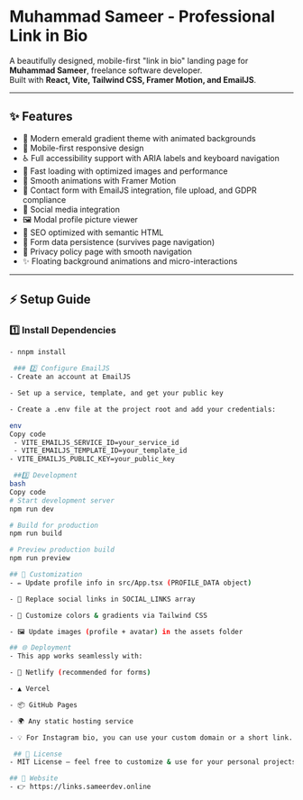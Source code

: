 # Muhammad Sameer - Professional Link in Bio

A beautifully designed, mobile-first "link in bio" landing page for **Muhammad Sameer**, freelance software developer.  
Built with **React, Vite, Tailwind CSS, Framer Motion, and EmailJS**.

---

## ✨ Features
- 🎨 Modern emerald gradient theme with animated backgrounds  
- 📱 Mobile-first responsive design  
- ♿ Full accessibility support with ARIA labels and keyboard navigation  
- 🚀 Fast loading with optimized images and performance  
- 💫 Smooth animations with Framer Motion  
- 📧 Contact form with EmailJS integration, file upload, and GDPR compliance  
- 🔗 Social media integration  
- 🖼️ Modal profile picture viewer  
- 🎯 SEO optimized with semantic HTML  
- 💾 Form data persistence (survives page navigation)  
- 📄 Privacy policy page with smooth navigation  
- ✨ Floating background animations and micro-interactions  

---

## ⚡ Setup Guide

### 1️⃣ Install Dependencies
```bash
- nnpm install

 ### 2️⃣ Configure EmailJS
- Create an account at EmailJS

- Set up a service, template, and get your public key

- Create a .env file at the project root and add your credentials:

env
Copy code
 - VITE_EMAILJS_SERVICE_ID=your_service_id
 - VITE_EMAILJS_TEMPLATE_ID=your_template_id
- VITE_EMAILJS_PUBLIC_KEY=your_public_key

 ##3️⃣ Development
bash
Copy code
# Start development server
npm run dev

# Build for production
npm run build

# Preview production build
npm run preview

## 🎨 Customization
- ✏️ Update profile info in src/App.tsx (PROFILE_DATA object)

- 🔗 Replace social links in SOCIAL_LINKS array

- 🎨 Customize colors & gradients via Tailwind CSS

- 🖼️ Update images (profile + avatar) in the assets folder

## 🌐 Deployment
- This app works seamlessly with:

- 🚀 Netlify (recommended for forms)

- ▲ Vercel

- 📦 GitHub Pages

- 🌍 Any static hosting service

- 💡 For Instagram bio, you can use your custom domain or a short link.

 ## 📄 License
- MIT License – feel free to customize & use for your personal projects.

## 🔗 Website
- 👉 https://links.sameerdev.online



